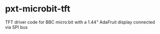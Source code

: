 # pxt-microbit-tft
TFT driver code for BBC micro:bit with a 1.44" AdaFruit display connected via SPI bus
